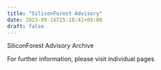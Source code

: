 ```yaml
---
title: "SiliconForest Advisory"
date: 2023-09-16T15:18:41+09:00
draft: false
---
```


SiliconForest Advisory Archive

For further information, please visit individual pages
